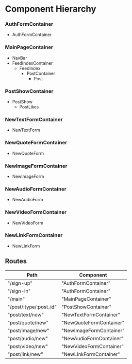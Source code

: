 # Component Hierarchy

### AuthFormContainer
  - AuthFormContainer

### MainPageContainer
  - NavBar
  - FeedIndexContainer
    - FeedIndex
      - PostContainer
        - Post

### PostShowContainer
  - PostShow
    - PostLikes

### NewTextFormContainer
  - NewTextForm

### NewQuoteFormContainer
  - NewQuoteForm

### NewImageFormContainer
  - NewImageForm

### NewAudioFormContainer
  - NewAudioForm

### NewVideoFormContainer
  - NewVideoForm

### NewLinkFormContainer
  - NewLinkForm

## Routes
|Path | Component|
|-----|----------|
|"/sign-up" | "AuthFormContainer"|
|"/sign-in" | "AuthFormContainer"|
| "/main" | "MainPageContainer"|
| "/post/:type/:post_id" | "PostShowContainer"|
| "post/text/new" | "NewTextFormContainer"|
| "post/quote/new" | "NewQuoteFormContainer" |
| "post/image/new" | "NewImageFormContainer" |
| "post/audio/new" | "NewAudioFormContainer" |
| "post/video/new" | "NewVideoFormContainer" |
| "post/link/new" | "NewLinkFormContainer" |
